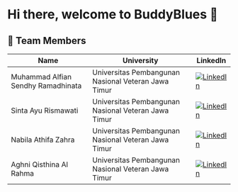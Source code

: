 # Hi there, welcome to BuddyBlues 👋

## 👥 Team Members
| Name                               | University                                          | LinkedIn                                                                                                     |
|------------------------------------|-----------------------------------------------------|--------------------------------------------------------------------------------------------------------------|
| Muhammad Alfian Sendhy Ramadhinata | Universitas Pembangunan Nasional Veteran Jawa Timur | [![LinkedIn](https://img.shields.io/badge/LinkedIn-0077B5?style=for-the-badge&logo=linkedin&logoColor=white)](https://www.linkedin.com/in/sendhyrama/) |
| Sinta Ayu Rismawati                | Universitas Pembangunan Nasional Veteran Jawa Timur | [![LinkedIn](https://img.shields.io/badge/LinkedIn-0077B5?style=for-the-badge&logo=linkedin&logoColor=white)](https://www.linkedin.com/in/sintaayr/) |
| Nabila Athifa Zahra                | Universitas Pembangunan Nasional Veteran Jawa Timur | [![LinkedIn](https://img.shields.io/badge/LinkedIn-0077B5?style=for-the-badge&logo=linkedin&logoColor=white)](https://www.linkedin.com/in/nabila-athifah-zahra/) |
| Aghni Qisthina Al Rahma            | Universitas Pembangunan Nasional Veteran Jawa Timur | [![LinkedIn](https://img.shields.io/badge/LinkedIn-0077B5?style=for-the-badge&logo=linkedin&logoColor=white)](https://www.linkedin.com/in/aghni-qisthina-al-rahma/) |
